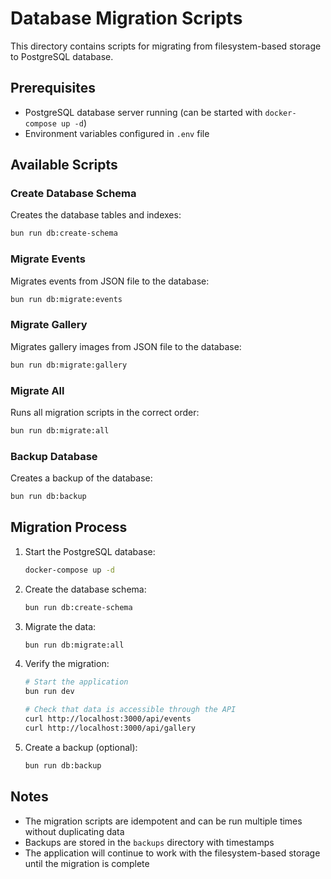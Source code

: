 # Database Migration Scripts

This directory contains scripts for migrating from filesystem-based storage to PostgreSQL database.

## Prerequisites

- PostgreSQL database server running (can be started with `docker-compose up -d`)
- Environment variables configured in `.env` file

## Available Scripts

### Create Database Schema

Creates the database tables and indexes:

```bash
bun run db:create-schema
```

### Migrate Events

Migrates events from JSON file to the database:

```bash
bun run db:migrate:events
```

### Migrate Gallery

Migrates gallery images from JSON file to the database:

```bash
bun run db:migrate:gallery
```

### Migrate All

Runs all migration scripts in the correct order:

```bash
bun run db:migrate:all
```

### Backup Database

Creates a backup of the database:

```bash
bun run db:backup
```

## Migration Process

1. Start the PostgreSQL database:

   ```bash
   docker-compose up -d
   ```

2. Create the database schema:

   ```bash
   bun run db:create-schema
   ```

3. Migrate the data:

   ```bash
   bun run db:migrate:all
   ```

4. Verify the migration:

   ```bash
   # Start the application
   bun run dev

   # Check that data is accessible through the API
   curl http://localhost:3000/api/events
   curl http://localhost:3000/api/gallery
   ```

5. Create a backup (optional):
   ```bash
   bun run db:backup
   ```

## Notes

- The migration scripts are idempotent and can be run multiple times without duplicating data
- Backups are stored in the `backups` directory with timestamps
- The application will continue to work with the filesystem-based storage until the migration is complete
